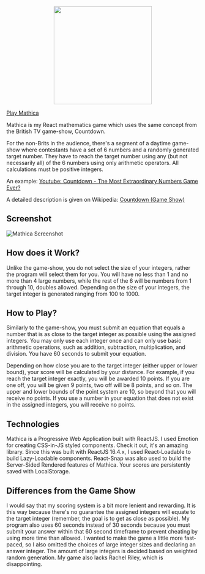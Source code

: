 <p align="center">
  <img width="256" height="256" src="https://storage.googleapis.com/castapp-fbe0d.appspot.com/cache/mathica512.png">
</p>

[Play Mathica](https://mathica.app)

Mathica is my React mathematics game which uses the same concept from the British TV game-show, Countdown.

For the non-Brits in the audience, there's a segment of a daytime game-show where contestants have a set of 6 numbers and a randomly generated target number. They have to reach the target number using any (but not necessarily all) of the 6 numbers using only arithmetic operators. All calculations must be positive integers.

An example: [Youtube: Countdown - The Most Extraordinary Numbers Game Ever?](http://www.youtube.com/watch?v=pfa3MHLLSWI)

A detailed description is given on Wikipedia: [Countdown (Game Show)](https://en.wikipedia.org/wiki/Countdown_%28game_show%29#Numbers_round)

## Screenshot
![Mathica Screenshot](https://storage.googleapis.com/castapp-fbe0d.appspot.com/cache/mathicaSS.PNG)

## How does it Work?
Unlike the game-show, you do not select the size of your integers, rather the program will select them for you. You will have no less than 1 and no more than 4 large numbers, while the rest of the 6 will be numbers from 1 through 10, doubles allowed. Depending on the size of your integers, the target integer is generated ranging from 100 to 1000.

## How to Play?
Similarly to the game-show, you must submit an equation that equals a number that is as close to the target integer as possible using the assigned integers.  You may only use each integer once and can only use basic arithmetic operations, such as addition, subtraction, multiplication, and division. You have 60 seconds to submit your equation.

Depending on how close you are to the target integer (either upper or lower bound), your score will be calculated by your distance. For example, if you reach the target integer exactly, you will be awarded 10 points. If you are one off, you will be given 9 points, two off will be 8 points, and so on. The upper and lower bounds of the point system are 10, so beyond that you will receive no points. If you use a number in your equation that does not exist in the assigned integers, you will receive no points.

## Technologies
Mathica is a Progressive Web Application built with ReactJS. I used Emotion for creating CSS-in-JS styled components. Check it out, it's an amazing library. Since this was built with ReactJS 16.4.x, I used React-Loadable to build Lazy-Loadable components. React-Snap was also used to build the Server-Sided Rendered features of Mathica. Your scores are persistently saved with LocalStorage. 

## Differences from the Game Show
I would say that my scoring system is a bit more lenient and rewarding. It is this way because there's no guarantee the assigned integers will equate to the target integer (remember, the goal is to get as close as possible). My program also uses 60 seconds instead of 30 seconds because you must submit your answer within that 60 second timeframe to prevent cheating by using more time than allowed. I wanted to make the game a little more fast-paced, so I also omitted the choices of large integer sizes and declaring an answer integer. The amount of large integers is decided based on weighted random generation. My game also lacks Rachel Riley, which is disappointing.